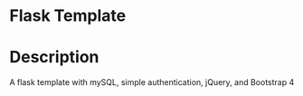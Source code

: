 # Flask Template

# Description
A flask template with mySQL, simple authentication, jQuery, and Bootstrap 4
